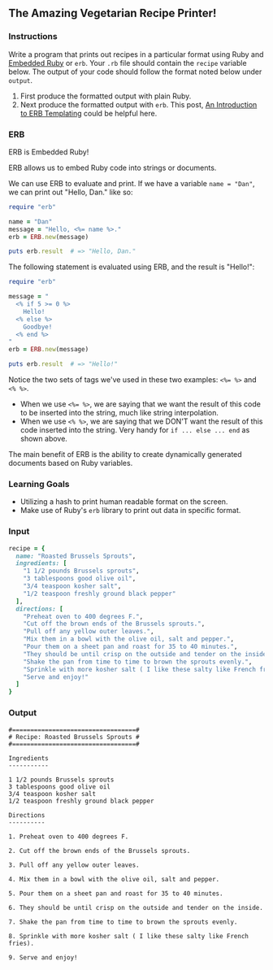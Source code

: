 ## The Amazing Vegetarian Recipe Printer!

### Instructions

Write a program that prints out recipes in a particular format using Ruby and [Embedded Ruby](http://ruby-doc.org/stdlib-2.2.0/libdoc/erb/rdoc/ERB.html) or `erb`. Your `.rb` file should contain the `recipe` variable below. The output of your code should follow the format noted below under `output`.

1. First produce the formatted output with plain Ruby.
2. Next produce the formatted output with `erb`. This post, [An Introduction to ERB Templating](http://www.stuartellis.eu/articles/erb/) could be helpful here.

### ERB

ERB is Embedded Ruby!

ERB allows us to embed Ruby code into strings or documents.

We can use ERB to evaluate and print. If we have a variable `name = "Dan"`, we can print out "Hello, Dan." like so:

```ruby
require "erb"

name = "Dan"
message = "Hello, <%= name %>."
erb = ERB.new(message)

puts erb.result  # => "Hello, Dan."
```

The following statement is evaluated using ERB, and the result is "Hello!":

```ruby
require "erb"

message = "
  <% if 5 >= 0 %>
    Hello!
  <% else %>
    Goodbye!
  <% end %>
"
erb = ERB.new(message)

puts erb.result  # => "Hello!"
```

Notice the two sets of tags we've used in these two examples: `<%= %>` and `<% %>`.
* When we use `<%= %>`, we are saying that we want the result of this code to be inserted into the string, much like string interpolation.
* When we use `<% %>`, we are saying that we DON'T want the result of this code inserted into the string. Very handy for `if ... else ... end` as shown above.

The main benefit of ERB is the ability to create dynamically generated documents based on Ruby variables.

### Learning Goals

* Utilizing a hash to print human readable format on the screen.
* Make use of Ruby's `erb` library to print out data in specific format.

### Input

```ruby
recipe = {
  name: "Roasted Brussels Sprouts",
  ingredients: [
    "1 1/2 pounds Brussels sprouts",
    "3 tablespoons good olive oil",
    "3/4 teaspoon kosher salt",
    "1/2 teaspoon freshly ground black pepper"
  ],
  directions: [
    "Preheat oven to 400 degrees F.",
    "Cut off the brown ends of the Brussels sprouts.",
    "Pull off any yellow outer leaves.",
    "Mix them in a bowl with the olive oil, salt and pepper.",
    "Pour them on a sheet pan and roast for 35 to 40 minutes.",
    "They should be until crisp on the outside and tender on the inside.",
    "Shake the pan from time to time to brown the sprouts evenly.",
    "Sprinkle with more kosher salt ( I like these salty like French fries).",
    "Serve and enjoy!"
  ]
}
```

### Output

```
#==================================#
# Recipe: Roasted Brussels Sprouts #
#==================================#

Ingredients
-----------

1 1/2 pounds Brussels sprouts
3 tablespoons good olive oil
3/4 teaspoon kosher salt
1/2 teaspoon freshly ground black pepper

Directions
----------

1. Preheat oven to 400 degrees F.

2. Cut off the brown ends of the Brussels sprouts.

3. Pull off any yellow outer leaves.

4. Mix them in a bowl with the olive oil, salt and pepper.

5. Pour them on a sheet pan and roast for 35 to 40 minutes.

6. They should be until crisp on the outside and tender on the inside.

7. Shake the pan from time to time to brown the sprouts evenly.

8. Sprinkle with more kosher salt ( I like these salty like French fries).

9. Serve and enjoy!
```

